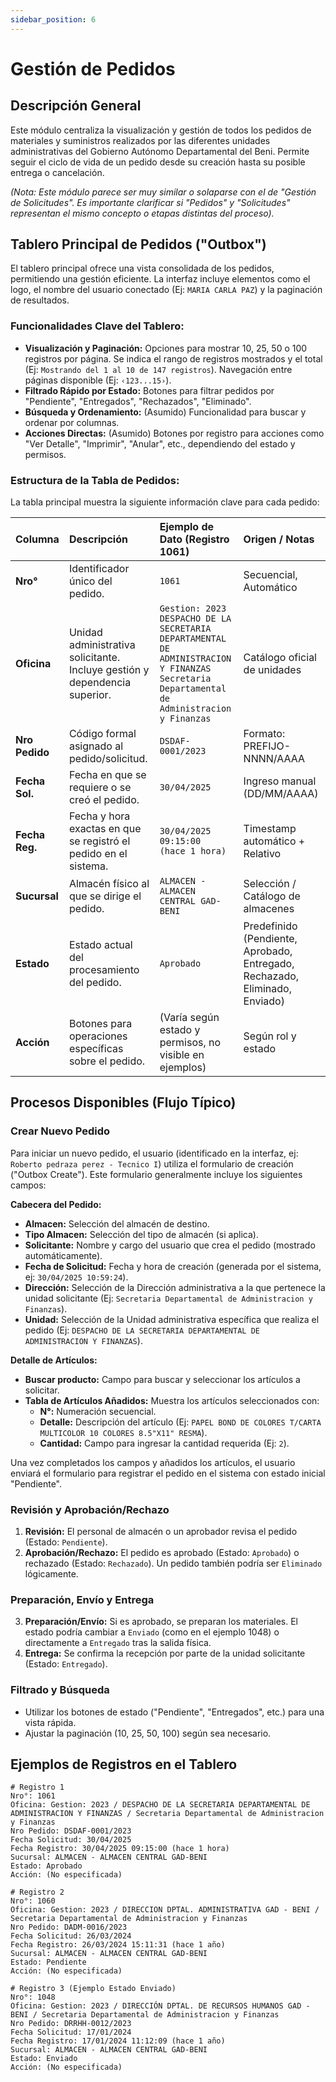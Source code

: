 ```yaml
---
sidebar_position: 6
---
```


# Gestión de Pedidos

## Descripción General

Este módulo centraliza la visualización y gestión de todos los pedidos de materiales y suministros realizados por las diferentes unidades administrativas del Gobierno Autónomo Departamental del Beni. Permite seguir el ciclo de vida de un pedido desde su creación hasta su posible entrega o cancelación.

*(Nota: Este módulo parece ser muy similar o solaparse con el de "Gestión de Solicitudes". Es importante clarificar si "Pedidos" y "Solicitudes" representan el mismo concepto o etapas distintas del proceso).*

## Tablero Principal de Pedidos ("Outbox")

El tablero principal ofrece una vista consolidada de los pedidos, permitiendo una gestión eficiente. La interfaz incluye elementos como el logo, el nombre del usuario conectado (Ej: `MARIA CARLA PAZ`) y la paginación de resultados.

### Funcionalidades Clave del Tablero:

*   **Visualización y Paginación:** Opciones para mostrar 10, 25, 50 o 100 registros por página. Se indica el rango de registros mostrados y el total (Ej: `Mostrando del 1 al 10 de 147 registros`). Navegación entre páginas disponible (Ej: `‹123...15›`).
*   **Filtrado Rápido por Estado:** Botones para filtrar pedidos por "Pendiente", "Entregados", "Rechazados", "Eliminado".
*   **Búsqueda y Ordenamiento:** (Asumido) Funcionalidad para buscar y ordenar por columnas.
*   **Acciones Directas:** (Asumido) Botones por registro para acciones como "Ver Detalle", "Imprimir", "Anular", etc., dependiendo del estado y permisos.

### Estructura de la Tabla de Pedidos:

La tabla principal muestra la siguiente información clave para cada pedido:

| Columna         | Descripción                                                                 | Ejemplo de Dato (Registro 1061)                               | Origen / Notas                     |
| :-------------- | :-------------------------------------------------------------------------- | :------------------------------------------------------------ | :--------------------------------- |
| **Nro°**        | Identificador único del pedido.                                             | `1061`                                                        | Secuencial, Automático             |
| **Oficina**     | Unidad administrativa solicitante. Incluye gestión y dependencia superior.  | `Gestion: 2023` <br/> `DESPACHO DE LA SECRETARIA DEPARTAMENTAL DE ADMINISTRACION Y FINANZAS` <br/> `Secretaria Departamental de Administracion y Finanzas` | Catálogo oficial de unidades       |
| **Nro Pedido**  | Código formal asignado al pedido/solicitud.                                 | `DSDAF-0001/2023`                                             | Formato: PREFIJO-NNNN/AAAA         |
| **Fecha Sol.**  | Fecha en que se requiere o se creó el pedido.                               | `30/04/2025`                                                  | Ingreso manual (DD/MM/AAAA)        |
| **Fecha Reg.**  | Fecha y hora exactas en que se registró el pedido en el sistema.            | `30/04/2025 09:15:00` <br/> `(hace 1 hora)`                   | Timestamp automático + Relativo    |
| **Sucursal**    | Almacén físico al que se dirige el pedido.                                  | `ALMACEN - ALMACEN CENTRAL GAD-BENI`                          | Selección / Catálogo de almacenes |
| **Estado**      | Estado actual del procesamiento del pedido.                                 | `Aprobado`                                                    | Predefinido (Pendiente, Aprobado, Entregado, Rechazado, Eliminado, Enviado) |
| **Acción**      | Botones para operaciones específicas sobre el pedido.                       | (Varía según estado y permisos, no visible en ejemplos)       | Según rol y estado                 |

## Procesos Disponibles (Flujo Típico)

### Crear Nuevo Pedido

Para iniciar un nuevo pedido, el usuario (identificado en la interfaz, ej: `Roberto pedraza perez - Tecnico I`) utiliza el formulario de creación ("Outbox Create"). Este formulario generalmente incluye los siguientes campos:

**Cabecera del Pedido:**

*   **Almacen:** Selección del almacén de destino.
*   **Tipo Almacen:** Selección del tipo de almacén (si aplica).
*   **Solicitante:** Nombre y cargo del usuario que crea el pedido (mostrado automáticamente).
*   **Fecha de Solicitud:** Fecha y hora de creación (generada por el sistema, ej: `30/04/2025 10:59:24`).
*   **Dirección:** Selección de la Dirección administrativa a la que pertenece la unidad solicitante (Ej: `Secretaria Departamental de Administracion y Finanzas`).
*   **Unidad:** Selección de la Unidad administrativa específica que realiza el pedido (Ej: `DESPACHO DE LA SECRETARIA DEPARTAMENTAL DE ADMINISTRACION Y FINANZAS`).

**Detalle de Artículos:**

*   **Buscar producto:** Campo para buscar y seleccionar los artículos a solicitar.
*   **Tabla de Artículos Añadidos:** Muestra los artículos seleccionados con:
    *   **N°:** Numeración secuencial.
    *   **Detalle:** Descripción del artículo (Ej: `PAPEL BOND DE COLORES T/CARTA MULTICOLOR 10 COLORES 8.5"X11" RESMA`).
    *   **Cantidad:** Campo para ingresar la cantidad requerida (Ej: `2`).

Una vez completados los campos y añadidos los artículos, el usuario enviará el formulario para registrar el pedido en el sistema con estado inicial "Pendiente".

### Revisión y Aprobación/Rechazo
1.  **Revisión:** El personal de almacén o un aprobador revisa el pedido (Estado: `Pendiente`).
2.  **Aprobación/Rechazo:** El pedido es aprobado (Estado: `Aprobado`) o rechazado (Estado: `Rechazado`). Un pedido también podría ser `Eliminado` lógicamente.

### Preparación, Envío y Entrega
3.  **Preparación/Envío:** Si es aprobado, se preparan los materiales. El estado podría cambiar a `Enviado` (como en el ejemplo 1048) o directamente a `Entregado` tras la salida física.
4.  **Entrega:** Se confirma la recepción por parte de la unidad solicitante (Estado: `Entregado`).

### Filtrado y Búsqueda
*   Utilizar los botones de estado ("Pendiente", "Entregados", etc.) para una vista rápida.
*   Ajustar la paginación (10, 25, 50, 100) según sea necesario.

## Ejemplos de Registros en el Tablero

```plaintext
# Registro 1
Nro°: 1061
Oficina: Gestion: 2023 / DESPACHO DE LA SECRETARIA DEPARTAMENTAL DE ADMINISTRACION Y FINANZAS / Secretaria Departamental de Administracion y Finanzas
Nro Pedido: DSDAF-0001/2023
Fecha Solicitud: 30/04/2025
Fecha Registro: 30/04/2025 09:15:00 (hace 1 hora)
Sucursal: ALMACEN - ALMACEN CENTRAL GAD-BENI
Estado: Aprobado
Acción: (No especificada)

# Registro 2
Nro°: 1060
Oficina: Gestion: 2023 / DIRECCION DPTAL. ADMINISTRATIVA GAD - BENI / Secretaria Departamental de Administracion y Finanzas
Nro Pedido: DADM-0016/2023
Fecha Solicitud: 26/03/2024
Fecha Registro: 26/03/2024 15:11:31 (hace 1 año)
Sucursal: ALMACEN - ALMACEN CENTRAL GAD-BENI
Estado: Pendiente
Acción: (No especificada)

# Registro 3 (Ejemplo Estado Enviado)
Nro°: 1048
Oficina: Gestion: 2023 / DIRECCIÓN DPTAL. DE RECURSOS HUMANOS GAD - BENI / Secretaria Departamental de Administracion y Finanzas
Nro Pedido: DRRHH-0012/2023
Fecha Solicitud: 17/01/2024
Fecha Registro: 17/01/2024 11:12:09 (hace 1 año)
Sucursal: ALMACEN - ALMACEN CENTRAL GAD-BENI
Estado: Enviado
Acción: (No especificada)
```